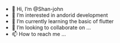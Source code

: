 - 👋 Hi, I’m @Shan-john
- 👀 I’m interested in andorid development 
- 🌱 I’m currently learning the basic of flutter 
- 💞️ I’m looking to collaborate on ...
- 📫 How to reach me ...

<!---
Shan-john/Shan-john is a ✨ special ✨ repository because its `README.md` (this file) appears on your GitHub profile.
You can click the Preview link to take a look at your changes.
--->
